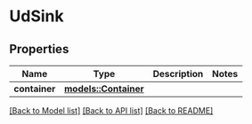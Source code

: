 # UdSink

## Properties

Name | Type | Description | Notes
------------ | ------------- | ------------- | -------------
**container** | [**models::Container**](Container.md) |  | 

[[Back to Model list]](../README.md#documentation-for-models) [[Back to API list]](../README.md#documentation-for-api-endpoints) [[Back to README]](../README.md)


